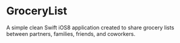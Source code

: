 # GroceryList

A simple clean Swift iOS8 application created to share grocery lists between partners, families, friends, and coworkers.
